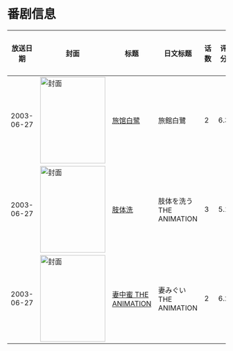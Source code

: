 # 番剧信息

|放送日期|封面|标题|日文标题|话数|评分|评分人数|
|---|---|---|---|---|---|---|
|2003-06-27|<img src="https://bangumi.tv/img/no_icon_subject.png" alt="封面" style="width:150px;height:200px;object-fit:cover;">|[旅馆白鹭](https://bangumi.tv/subject/44467)|旅館白鷺|2|6.3|296人评分|
|2003-06-27|<img src="https://bangumi.tv/img/no_icon_subject.png" alt="封面" style="width:150px;height:200px;object-fit:cover;">|[肢体洗](https://bangumi.tv/subject/66676)|肢体を洗う THE ANIMATION|3|5.1|174人评分|
|2003-06-27|<img src="https://bangumi.tv/img/no_icon_subject.png" alt="封面" style="width:150px;height:200px;object-fit:cover;">|[妻中蜜 THE ANIMATION](https://bangumi.tv/subject/74482)|妻みぐい THE ANIMATION|2|6.2|232人评分|
